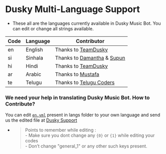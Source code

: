 # Dusky Multi-Language Support

- These all are the languages currently available in Dusky Music Bot. You can edit or change all strings available.

| Code | Language | Contributor |
|-|-------|-------|
| en | English | Thanks to [TeamDusky](https://t.me/TeamDusky)
| si | Sinhala  | Thanks to [Damantha](https://t.me/MrItzme) & [Supun](https://t.me/Supunma)
| hi | Hindi  | Thanks to [TeamDusky](https://t.me/TeamDusky)
| ar | Arabic | Thanks to [Mustafa](https://t.me/tr_4z)
| te | Telugu | Thanks to [Telugu Coders](https://t.me/tgshadow_fighters)


### We need your help in translating Dusky Music Bot. How to Contribute?

You can edit [`en.yml`](https://github.com/DuskyMusic/public/blob/master/strings/langs/en.yml) present in langs folder to your own language and send us the edited file at [Dusky Support](https://t.me/DuskysSupport)

- > Points to remember while editing : <br> - Make sure you dont change any `{0}` or `{1}` while editing your codes <br> - Don’t change "general_1" or any other such keys present.
